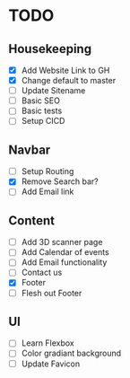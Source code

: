 # TODO

## Housekeeping

- [x] Add Website Link to GH
- [x] Change default to master
- [ ] Update Sitename
- [ ] Basic SEO
- [ ] Basic tests
- [ ] Setup CICD

## Navbar

- [ ] Setup Routing
- [x] Remove Search bar?
- [ ] Add Email link

## Content

- [ ] Add 3D scanner page
- [ ] Add Calendar of events
- [ ] Add Email functionality
- [ ] Contact us
- [x] Footer
- [ ] Flesh out Footer

## UI

- [ ] Learn Flexbox
- [ ] Color gradiant background
- [ ] Update Favicon
